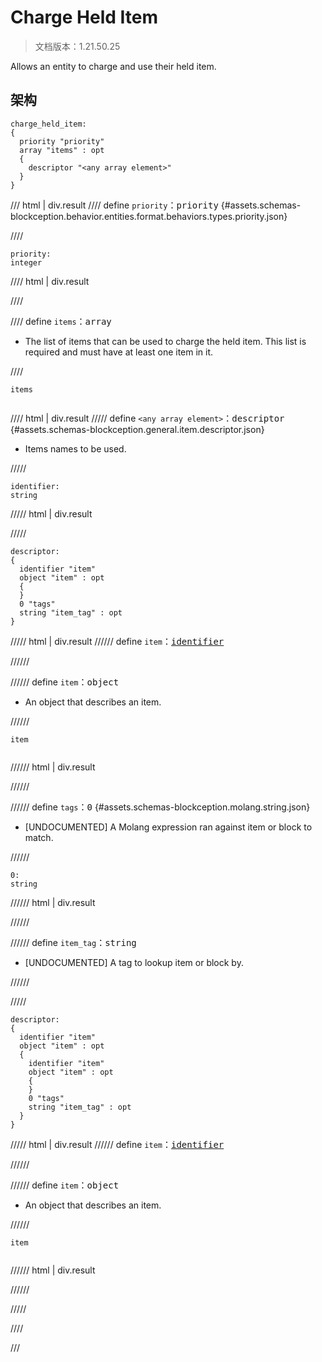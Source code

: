 # Charge Held Item

> 文档版本：1.21.50.25

Allows an entity to charge and use their held item.

## 架构

```mcschema
charge_held_item:
{
  priority "priority"
  array "items" : opt
  {
    descriptor "<any array element>"
  }
}

```

/// html | div.result
//// define
`priority`：<samp>priority</samp> {#assets.schemas-blockception.behavior.entities.format.behaviors.types.priority.json}


////

```mcschema
priority:
integer

```

//// html | div.result

////



//// define
`items`：<samp>array</samp>

- The list of items that can be used to charge the held item. This list is required and must have at least one item in it.


////

<div class="language-text highlight"><span class="filename"><code>items</code></span><pre id="__code_1"><span></span></pre></div>

//// html | div.result
///// define
`<any array element>`：<samp>descriptor</samp> {#assets.schemas-blockception.general.item.descriptor.json}

- Items names to be used.


/////

```mcschema
identifier:
string

```

///// html | div.result

/////



```mcschema
descriptor:
{
  identifier "item"
  object "item" : opt
  {
  }
  0 "tags"
  string "item_tag" : opt
}

```

///// html | div.result
////// define
`item`：<samp>[identifier](#assets.schemas-blockception.general.item.identifier.json)</samp>


//////


////// define
`item`：<samp>object</samp>

- An object that describes an item.


//////

<div class="language-text highlight"><span class="filename"><code>item</code></span><pre id="__code_1"><span></span></pre></div>

////// html | div.result

//////



////// define
`tags`：<samp>0</samp> {#assets.schemas-blockception.molang.string.json}

- [UNDOCUMENTED] A Molang expression ran against item or block to match.


//////

```mcschema
0:
string

```

////// html | div.result

//////



////// define
`item_tag`：<samp>string</samp>

- [UNDOCUMENTED] A tag to lookup item or block by.


//////


/////


```mcschema
descriptor:
{
  identifier "item"
  object "item" : opt
  {
    identifier "item"
    object "item" : opt
    {
    }
    0 "tags"
    string "item_tag" : opt
  }
}

```

///// html | div.result
////// define
`item`：<samp>[identifier](#assets.schemas-blockception.general.item.identifier.json)</samp>


//////


////// define
`item`：<samp>object</samp>

- An object that describes an item.


//////

<div class="language-text highlight"><span class="filename"><code>item</code></span><pre id="__code_1"><span></span></pre></div>

////// html | div.result

//////



/////




////


///

